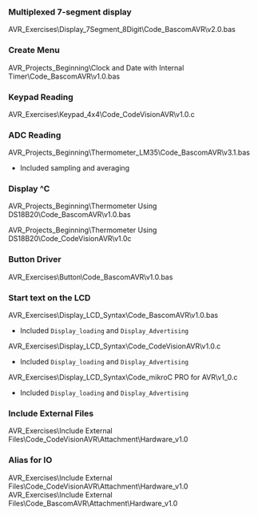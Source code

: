 ### Multiplexed 7-segment display
AVR_Exercises\Display_7Segment_8Digit\Code_BascomAVR\v2.0.bas

### Create Menu
AVR_Projects_Beginning\Clock and Date with Internal Timer\Code_BascomAVR\v1.0.bas

### Keypad Reading
AVR_Exercises\Keypad_4x4\Code_CodeVisionAVR\v1.0.c

### ADC Reading
AVR_Projects_Beginning\Thermometer_LM35\Code_BascomAVR\v3.1.bas
- Included sampling and averaging

### Display ^C
AVR_Projects_Beginning\Thermometer Using DS18B20\Code_BascomAVR\v1.0.bas

AVR_Projects_Beginning\Thermometer Using DS18B20\Code_CodeVisionAVR\v1.0c

### Button Driver
AVR_Exercises\Button\Code_BascomAVR\v1.0.bas

### Start text on the LCD
AVR_Exercises\Display_LCD_Syntax\Code_BascomAVR\v1.0.bas
- Included `Display_loading` and `Display_Advertising`

AVR_Exercises\Display_LCD_Syntax\Code_CodeVisionAVR\v1.0.c
- Included `Display_loading` and `Display_Advertising`

AVR_Exercises\Display_LCD_Syntax\Code_mikroC PRO for AVR\v1_0.c
- Included `Display_loading` and `Display_Advertising`

### Include External Files
AVR_Exercises\Include External Files\Code_CodeVisionAVR\Attachment\Hardware_v1.0

### Alias for IO
AVR_Exercises\Include External Files\Code_CodeVisionAVR\Attachment\Hardware_v1.0
AVR_Exercises\Include External Files\Code_BascomAVR\Attachment\Hardware_v1.0



